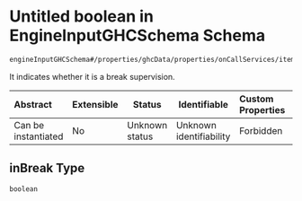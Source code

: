 # Untitled boolean in EngineInputGHCSchema Schema

```txt
engineInputGHCSchema#/properties/ghcData/properties/onCallServices/items/properties/inBreak
```

It indicates whether it is a break supervision.


| Abstract            | Extensible | Status         | Identifiable            | Custom Properties | Additional Properties | Access Restrictions | Defined In                                                         |
| :------------------ | ---------- | -------------- | ----------------------- | :---------------- | --------------------- | ------------------- | ------------------------------------------------------------------ |
| Can be instantiated | No         | Unknown status | Unknown identifiability | Forbidden         | Allowed               | none                | [ghc.schema.json\*](../out/ghc.schema.json "open original schema") |

## inBreak Type

`boolean`
